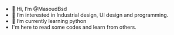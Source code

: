 - 👋 Hi, I’m @MasoudBsd
- 👀 I’m interested in Industrial design, UI design and programming.
- 🌱 I’m currently learning python
-    I'm here to read some codes and learn from others.


<!---
MasoudBsd/MasoudBsd is a ✨ special ✨ repository because its `README.md` (this file) appears on your GitHub profile.
You can click the Preview link to take a look at your changes.
--->
